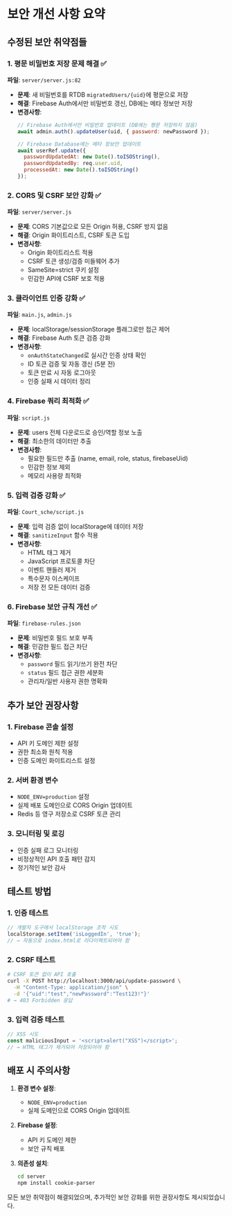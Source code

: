 # 보안 개선 사항 요약

## 수정된 보안 취약점들

### 1. 평문 비밀번호 저장 문제 해결 ✅
**파일**: `server/server.js:82`
- **문제**: 새 비밀번호를 RTDB `migratedUsers/{uid}`에 평문으로 저장
- **해결**: Firebase Auth에서만 비밀번호 갱신, DB에는 메타 정보만 저장
- **변경사항**:
  ```javascript
  // Firebase Auth에서만 비밀번호 업데이트 (DB에는 평문 저장하지 않음)
  await admin.auth().updateUser(uid, { password: newPassword });
  
  // Firebase Database에는 메타 정보만 업데이트
  await userRef.update({
    passwordUpdatedAt: new Date().toISOString(),
    passwordUpdatedBy: req.user.uid,
    processedAt: new Date().toISOString()
  });
  ```

### 2. CORS 및 CSRF 보안 강화 ✅
**파일**: `server/server.js`
- **문제**: CORS 기본값으로 모든 Origin 허용, CSRF 방지 없음
- **해결**: Origin 화이트리스트, CSRF 토큰 도입
- **변경사항**:
  - Origin 화이트리스트 적용
  - CSRF 토큰 생성/검증 미들웨어 추가
  - SameSite=strict 쿠키 설정
  - 민감한 API에 CSRF 보호 적용

### 3. 클라이언트 인증 강화 ✅
**파일**: `main.js`, `admin.js`
- **문제**: localStorage/sessionStorage 플래그로만 접근 제어
- **해결**: Firebase Auth 토큰 검증 강화
- **변경사항**:
  - `onAuthStateChanged`로 실시간 인증 상태 확인
  - ID 토큰 검증 및 자동 갱신 (5분 전)
  - 토큰 만료 시 자동 로그아웃
  - 인증 실패 시 데이터 정리

### 4. Firebase 쿼리 최적화 ✅
**파일**: `script.js`
- **문제**: users 전체 다운로드로 승인/역할 정보 노출
- **해결**: 최소한의 데이터만 추출
- **변경사항**:
  - 필요한 필드만 추출 (name, email, role, status, firebaseUid)
  - 민감한 정보 제외
  - 메모리 사용량 최적화

### 5. 입력 검증 강화 ✅
**파일**: `Court_sche/script.js`
- **문제**: 입력 검증 없이 localStorage에 데이터 저장
- **해결**: `sanitizeInput` 함수 적용
- **변경사항**:
  - HTML 태그 제거
  - JavaScript 프로토콜 차단
  - 이벤트 핸들러 제거
  - 특수문자 이스케이프
  - 저장 전 모든 데이터 검증

### 6. Firebase 보안 규칙 개선 ✅
**파일**: `firebase-rules.json`
- **문제**: 비밀번호 필드 보호 부족
- **해결**: 민감한 필드 접근 차단
- **변경사항**:
  - `password` 필드 읽기/쓰기 완전 차단
  - `status` 필드 접근 권한 세분화
  - 관리자/일반 사용자 권한 명확화

## 추가 보안 권장사항

### 1. Firebase 콘솔 설정
- API 키 도메인 제한 설정
- 권한 최소화 원칙 적용
- 인증 도메인 화이트리스트 설정

### 2. 서버 환경 변수
- `NODE_ENV=production` 설정
- 실제 배포 도메인으로 CORS Origin 업데이트
- Redis 등 영구 저장소로 CSRF 토큰 관리

### 3. 모니터링 및 로깅
- 인증 실패 로그 모니터링
- 비정상적인 API 호출 패턴 감지
- 정기적인 보안 감사

## 테스트 방법

### 1. 인증 테스트
```javascript
// 개발자 도구에서 localStorage 조작 시도
localStorage.setItem('isLoggedIn', 'true');
// → 자동으로 index.html로 리다이렉트되어야 함
```

### 2. CSRF 테스트
```bash
# CSRF 토큰 없이 API 호출
curl -X POST http://localhost:3000/api/update-password \
  -H "Content-Type: application/json" \
  -d '{"uid":"test","newPassword":"Test123!"}'
# → 403 Forbidden 응답
```

### 3. 입력 검증 테스트
```javascript
// XSS 시도
const maliciousInput = '<script>alert("XSS")</script>';
// → HTML 태그가 제거되어 저장되어야 함
```

## 배포 시 주의사항

1. **환경 변수 설정**:
   - `NODE_ENV=production`
   - 실제 도메인으로 CORS Origin 업데이트

2. **Firebase 설정**:
   - API 키 도메인 제한
   - 보안 규칙 배포

3. **의존성 설치**:
   ```bash
   cd server
   npm install cookie-parser
   ```

모든 보안 취약점이 해결되었으며, 추가적인 보안 강화를 위한 권장사항도 제시되었습니다.
